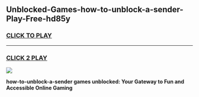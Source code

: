 
## Unblocked-Games-how-to-unblock-a-sender-Play-Free-hd85y
<h3>
<a href="https://premium76.site?title=how-to-unblock-a-sender&ref=10A">CLICK TO PLAY</a></h3>
<hr>

<h3>
<a href="https://premium76.site?title=how-to-unblock-a-sender&ref=10A">CLICK 2 PLAY</a>
  
</h3>

<a href="https://premium76.site?title=how-to-unblock-a-sender&ref=10A"><img src="https://clearcache.store/games.png"></a>


**how-to-unblock-a-sender games unblocked: Your Gateway to Fun and Accessible Online Gaming**
